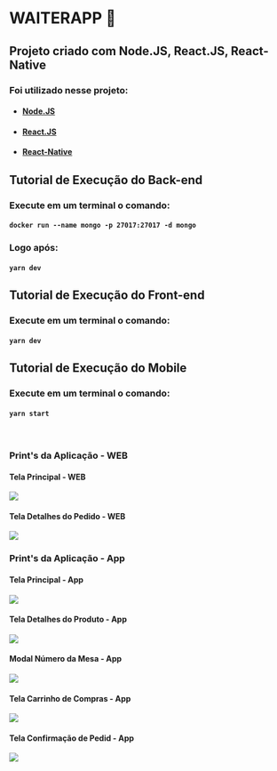 # WAITERAPP :wine_glass:

## Projeto criado com Node.JS, React.JS, React-Native

### Foi utilizado nesse projeto:

* #### [Node.JS](https://nodejs.org/en/)
* #### [React.JS](https://reactjs.org/)
* #### [React-Native](https://reactnative.dev/)

## Tutorial de Execução do Back-end

### Execute em um terminal o comando:

#### `docker run --name mongo -p 27017:27017 -d mongo`

### Logo após:

#### `yarn dev`

## Tutorial de Execução do Front-end

### Execute em um terminal o comando:

#### `yarn dev`

## Tutorial de Execução do Mobile

### Execute em um terminal o comando:

#### `yarn start`

<br/>

### Print's da Aplicação - WEB

#### Tela Principal - WEB

<img src="/products-images/home-fe.png"/>



#### Tela Detalhes do Pedido - WEB

<img src="/products-images/order-details-fe.png"/>



### Print's da Aplicação - App

#### Tela Principal - App

<img src="/products-images/home-app.png"/>



#### Tela Detalhes do Produto - App

<img src="/products-images/product-details-app.png"/>



#### Modal Número da Mesa - App

<img src="/products-images/table-number.png"/>



#### Tela Carrinho de Compras - App

<img src="/products-images/table-cart.png"/>



#### Tela Confirmação de Pedid - App

<img src="/products-images/order-confirmed.png"/>

